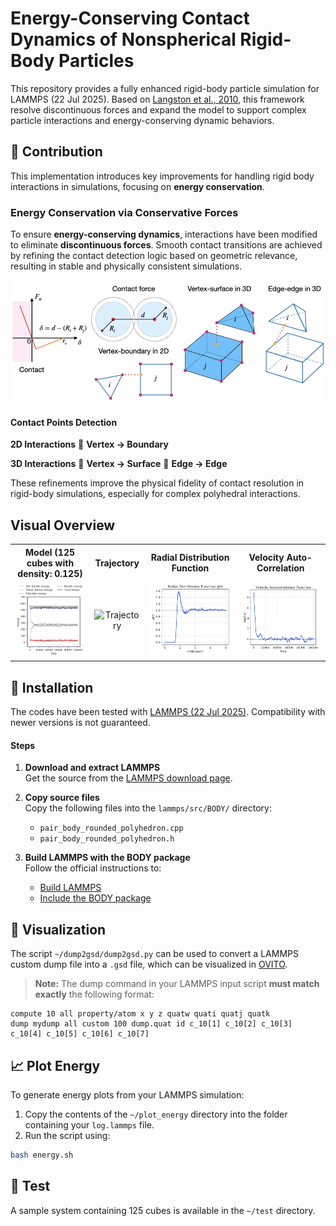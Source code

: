 # Energy-Conserving Contact Dynamics of Nonspherical Rigid-Body Particles

This repository provides a fully enhanced rigid-body particle simulation for LAMMPS (22 Jul 2025). Based on [Langston et al., 2010](https://link.springer.com/article/10.1007/s10035-010-0217-4), this framework resolve discontinuous forces and expand the model to support complex particle interactions and energy-conserving dynamic behaviors.

## 🚀 Contribution

This implementation introduces key improvements for handling rigid body interactions in simulations, focusing on **energy conservation**.

### Energy Conservation via Conservative Forces

To ensure **energy-conserving dynamics**, interactions have been modified to eliminate **discontinuous forces**. Smooth contact transitions are achieved by refining the contact detection logic based on geometric relevance, resulting in stable and physically consistent simulations.

![Scheme of Interactions](image/scheme.png)

#### Contact Points Detection

**2D Interactions**  🔹 **Vertex → Boundary**

**3D Interactions**  🔹 **Vertex → Surface**  🔹 **Edge → Edge**

These refinements improve the physical fidelity of contact resolution in rigid-body simulations, especially for complex polyhedral interactions.

## Visual Overview

<table style="border-collapse: collapse; text-align: center;">
  <tr>
    <th>Model (125 cubes with density: 0.125)</th>
    <th>Trajectory</th>
    <th>Radial Distribution Function</th>
    <th>Velocity Auto-Correlation</th>
  </tr>
  <tr>
    <td><img src="image/energy.png" alt="Energy" width="300"/></td>
    <td><img src="image/cubes.gif" alt="Trajectory" width="180"/></td>
    <td><img src="image/rdf.png" alt="Radial Distribution Function" width="300"/></td>
    <td><img src="image/vacf.png" alt="Velocity Auto-Correlation Function" width="300"/></td>
  </tr>
</table>

## 🔧 Installation

The codes have been tested with [LAMMPS (22 Jul 2025)](https://download.lammps.org/tars/index.html). Compatibility with newer versions is not guaranteed.

#### Steps

1. **Download and extract LAMMPS**  
   Get the source from the [LAMMPS download page](https://download.lammps.org/tars/index.html).

2. **Copy source files**  
   Copy the following files into the `lammps/src/BODY/` directory:
   - `pair_body_rounded_polyhedron.cpp`
   - `pair_body_rounded_polyhedron.h`

3. **Build LAMMPS with the BODY package**  
   Follow the official instructions to:
   - [Build LAMMPS](https://docs.lammps.org/Build.html)
   - [Include the BODY package](https://docs.lammps.org/Build_package.html)

## 🧭 Visualization

The script `~/dump2gsd/dump2gsd.py` can be used to convert a LAMMPS custom dump file into a `.gsd` file, which can be visualized in [OVITO](https://www.ovito.org/).

> **Note:** The dump command in your LAMMPS input script **must match exactly** the following format:

```lammps
compute 10 all property/atom x y z quatw quati quatj quatk
dump mydump all custom 100 dump.quat id c_10[1] c_10[2] c_10[3] c_10[4] c_10[5] c_10[6] c_10[7]
```

## 📈 Plot Energy

To generate energy plots from your LAMMPS simulation:

1. Copy the contents of the `~/plot_energy` directory into the folder containing your `log.lammps` file.
2. Run the script using:

  ```bash
  bash energy.sh
  ```

## 🧪 Test
A sample system containing 125 cubes is available in the `~/test` directory.
